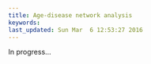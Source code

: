 ```yaml
---
title: Age-disease network analysis
keywords: 
last_updated: Sun Mar  6 12:53:27 2016
---
```


In progress...


